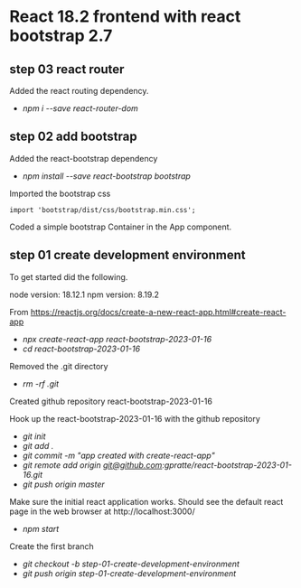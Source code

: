 # React 18.2 frontend with react bootstrap 2.7

## step 03 react router
Added the react routing dependency.
* _npm i --save react-router-dom_

## step 02 add bootstrap
Added the react-bootstrap dependency
* _npm install --save react-bootstrap bootstrap_

Imported the bootstrap css

    import 'bootstrap/dist/css/bootstrap.min.css';

Coded a simple bootstrap Container in the App component.

## step 01 create development environment
To get started did the following.

node version: 18.12.1
npm version: 8.19.2

From https://reactjs.org/docs/create-a-new-react-app.html#create-react-app
* _npx create-react-app react-bootstrap-2023-01-16_
* _cd react-bootstrap-2023-01-16_

Removed the .git directory
* _rm -rf .git_

Created github repository react-bootstrap-2023-01-16

Hook up the react-bootstrap-2023-01-16 with the github repository
* _git init_
* _git add ._
* _git commit -m "app created with create-react-app"_
* _git remote add origin git@github.com:gpratte/react-bootstrap-2023-01-16.git_
* _git push origin master_

Make sure the initial react application works. Should see the default react page in the web browser at http://localhost:3000/
* _npm start_

Create the first branch
* _git checkout -b step-01-create-development-environment_
* _git push origin step-01-create-development-environment_


